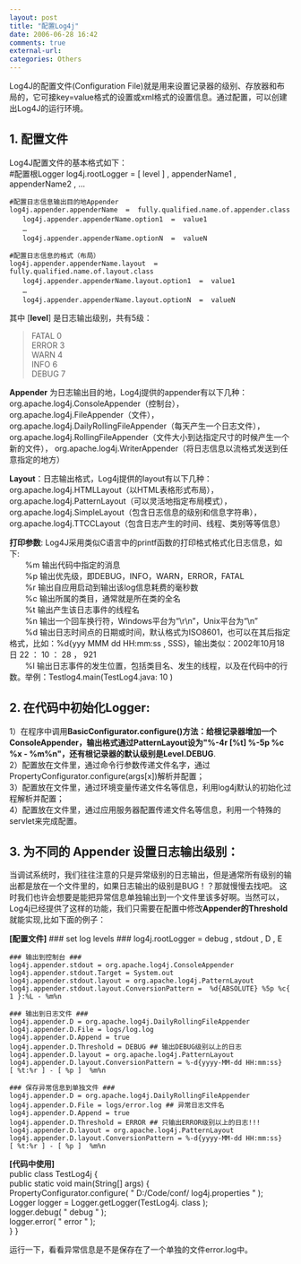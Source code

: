 ```yaml
---
layout: post
title: "配置Log4j"
date: 2006-06-28 16:42
comments: true
external-url: 
categories: Others
---
```


Log4J的配置文件(Configuration File)就是用来设置记录器的级别、存放器和布局的，它可接key=value格式的设置或xml格式的设置信息。通过配置，可以创建出Log4J的运行环境。
<!-- more -->

## 1. 配置文件 ##
Log4J配置文件的基本格式如下：  
	#配置根Logger
	log4j.rootLogger  =   [ level ]   ,  appenderName1 ,  appenderName2 ,  …
	
	#配置日志信息输出目的地Appender
	log4j.appender.appenderName  =  fully.qualified.name.of.appender.class 
	　　log4j.appender.appenderName.option1  =  value1 
	　　… 
	　　log4j.appender.appenderName.optionN  =  valueN 
	
	#配置日志信息的格式（布局）
	log4j.appender.appenderName.layout  =  fully.qualified.name.of.layout.class 
	　　log4j.appender.appenderName.layout.option1  =  value1 
	　　… 
	　　log4j.appender.appenderName.layout.optionN  =  valueN 

其中 [**level**] 是日志输出级别，共有5级：
>FATAL      0  
ERROR      3  
WARN       4  
INFO       6  
DEBUG      7

**Appender** 为日志输出目的地，Log4j提供的appender有以下几种：  
	org.apache.log4j.ConsoleAppender（控制台），
	org.apache.log4j.FileAppender（文件），
	org.apache.log4j.DailyRollingFileAppender（每天产生一个日志文件），
	org.apache.log4j.RollingFileAppender（文件大小到达指定尺寸的时候产生一个新的文件），
	org.apache.log4j.WriterAppender（将日志信息以流格式发送到任意指定的地方）

**Layout**：日志输出格式，Log4j提供的layout有以下几种：  
	org.apache.log4j.HTMLLayout（以HTML表格形式布局），
	org.apache.log4j.PatternLayout（可以灵活地指定布局模式），
	org.apache.log4j.SimpleLayout（包含日志信息的级别和信息字符串），
	org.apache.log4j.TTCCLayout（包含日志产生的时间、线程、类别等等信息）

**打印参数**: Log4J采用类似C语言中的printf函数的打印格式格式化日志信息，如下:  
	　　%m   输出代码中指定的消息  
	　　%p   输出优先级，即DEBUG，INFO，WARN，ERROR，FATAL   
	　　%r   输出自应用启动到输出该log信息耗费的毫秒数   
	　　%c   输出所属的类目，通常就是所在类的全名   
	　　%t   输出产生该日志事件的线程名   
	　　%n   输出一个回车换行符，Windows平台为“\r\n”，Unix平台为“\n”   
	　　%d   输出日志时间点的日期或时间，默认格式为ISO8601，也可以在其后指定格式，比如：%d{yyy MMM dd HH:mm:ss , SSS}，输出类似：2002年10月18日  22 ： 10 ： 28 ， 921    
	　　%l   输出日志事件的发生位置，包括类目名、发生的线程，以及在代码中的行数。举例：Testlog4.main(TestLog4.java: 10 )   

## 2. 在代码中初始化Logger: ##
1）在程序中调用**BasicConfigurator.configure()**方法：给根记录器增加一个ConsoleAppender，输出格式通过PatternLayout设为"%-4r [%t] %-5p %c %x - %m%n"，还有根记录器的默认级别是**Level.DEBUG**.  
2）配置放在文件里，通过命令行参数传递文件名字，通过PropertyConfigurator.configure(args[x])解析并配置；  
3）配置放在文件里，通过环境变量传递文件名等信息，利用log4j默认的初始化过程解析并配置；  
4）配置放在文件里，通过应用服务器配置传递文件名等信息，利用一个特殊的servlet来完成配置。  

## 3. 为不同的 Appender 设置日志输出级别： ##
当调试系统时，我们往往注意的只是异常级别的日志输出，但是通常所有级别的输出都是放在一个文件里的，如果日志输出的级别是BUG！？那就慢慢去找吧。
这时我们也许会想要是能把异常信息单独输出到一个文件里该多好啊。当然可以，Log4j已经提供了这样的功能，我们只需要在配置中修改**Appender的Threshold** 就能实现,比如下面的例子：

**[配置文件]**
	### set log levels ###
	log4j.rootLogger = debug ,  stdout ,  D ,  E
	
	### 输出到控制台 ###
	log4j.appender.stdout = org.apache.log4j.ConsoleAppender
	log4j.appender.stdout.Target = System.out
	log4j.appender.stdout.layout = org.apache.log4j.PatternLayout
	log4j.appender.stdout.layout.ConversionPattern =  %d{ABSOLUTE} %5p %c{ 1 }:%L - %m%n
	
	### 输出到日志文件 ###
	log4j.appender.D = org.apache.log4j.DailyRollingFileAppender
	log4j.appender.D.File = logs/log.log
	log4j.appender.D.Append = true
	log4j.appender.D.Threshold = DEBUG ## 输出DEBUG级别以上的日志
	log4j.appender.D.layout = org.apache.log4j.PatternLayout
	log4j.appender.D.layout.ConversionPattern = %-d{yyyy-MM-dd HH:mm:ss}  [ %t:%r ] - [ %p ]  %m%n
	
	### 保存异常信息到单独文件 ###
	log4j.appender.D = org.apache.log4j.DailyRollingFileAppender
	log4j.appender.D.File = logs/error.log ## 异常日志文件名
	log4j.appender.D.Append = true
	log4j.appender.D.Threshold = ERROR ## 只输出ERROR级别以上的日志!!!
	log4j.appender.D.layout = org.apache.log4j.PatternLayout
	log4j.appender.D.layout.ConversionPattern = %-d{yyyy-MM-dd HH:mm:ss}  [ %t:%r ] - [ %p ]  %m%n

**[代码中使用]**  
	public   class  TestLog4j  {  
	     public   static   void  main(String[] args)  {  
	        PropertyConfigurator.configure( " D:/Code/conf/  log4j.properties " );  
	        Logger logger  =  Logger.getLogger(TestLog4j. class );  
	        logger.debug( " debug " );  
	        logger.error( " error " );  
	    }
	}

运行一下，看看异常信息是不是保存在了一个单独的文件error.log中。 